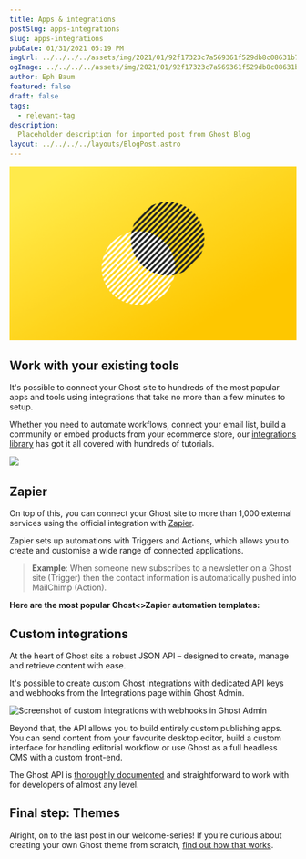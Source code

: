 ```yaml
---
title: Apps & integrations
postSlug: apps-integrations
slug: apps-integrations
pubDate: 01/31/2021 05:19 PM
imgUrl: ../../../../assets/img/2021/01/92f17323c7a569361f529db8c08631b7d17dc783.png
ogImage: ../../../../assets/img/2021/01/92f17323c7a569361f529db8c08631b7d17dc783.png
author: Eph Baum
featured: false
draft: false
tags:
  - relevant-tag
description:
  Placeholder description for imported post from Ghost Blog
layout: ../../../../layouts/BlogPost.astro
---
```


![Featured Image](../../../../assets/img/2021/01/92f17323c7a569361f529db8c08631b7d17dc783.png)

Work with your existing tools
-----------------------------

It's possible to connect your Ghost site to hundreds of the most popular apps and tools using integrations that take no more than a few minutes to setup.

Whether you need to automate workflows, connect your email list, build a community or embed products from your ecommerce store, our [integrations library](https://ghost.org/integrations/) has got it all covered with hundreds of tutorials.

![](https://static.ghost.org/v3.0.0/images/integrations-icons.png)

Zapier
------

On top of this, you can connect your Ghost site to more than 1,000 external services using the official integration with [Zapier](https://zapier.com).

Zapier sets up automations with Triggers and Actions, which allows you to create and customise a wide range of connected applications.

> **Example**: When someone new subscribes to a newsletter on a Ghost site (Trigger) then the contact information is automatically pushed into MailChimp (Action).

**Here are the most popular Ghost<>Zapier automation templates:**

Custom integrations
-------------------

At the heart of Ghost sits a robust JSON API – designed to create, manage and retrieve content with ease.

It's possible to create custom Ghost integrations with dedicated API keys and webhooks from the Integrations page within Ghost Admin.

![Screenshot of custom integrations with webhooks in Ghost Admin](https://static.ghost.org/v3.0.0/images/integrations-and-webhooks-in-ghost.png)

Beyond that, the API allows you to build entirely custom publishing apps. You can send content from your favourite desktop editor, build a custom interface for handling editorial workflow or use Ghost as a full headless CMS with a custom front-end.

The Ghost API is [thoroughly documented](https://ghost.org/docs/content-api/) and straightforward to work with for developers of almost any level.

Final step: Themes
------------------

Alright, on to the last post in our welcome-series! If you're curious about creating your own Ghost theme from scratch, [find out how that works](__GHOST_URL__/themes/).
